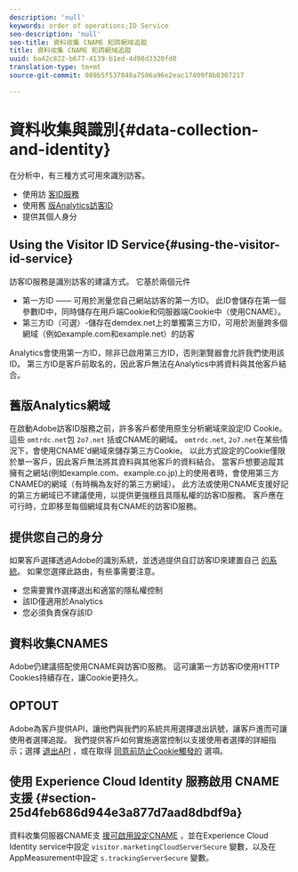 ```yaml
---
description: 'null'
keywords: order of operations;ID Service
seo-description: 'null'
seo-title: 資料收集 CNAME 和跨網域追蹤
title: 資料收集 CNAME 和跨網域追蹤
uuid: ba42c822-b677-4139-b1ed-4d98d3320fd0
translation-type: tm+mt
source-git-commit: 989b5f537848a7506a96e2eac17409f8b0307217

---
```



# 資料收集與識別{#data-collection-and-identity}

在分析中，有三種方式可用來識別訪客。

- 使用訪 [客ID服務](https://docs.adobe.com/content/help/en/id-service/using/home.md)
- 使用舊 [版Analytics訪客ID](https://docs.adobe.com/content/help/en/analytics/implementation/javascript-implementation/unique-visitors/visid-overview.md)
- 提供其個人身分

## Using the Visitor ID Service{#using-the-visitor-id-service}

訪客ID服務是識別訪客的建議方式。 它基於兩個元件

- 第一方ID —— 可用於測量您自己網站訪客的第一方ID。 此ID會儲存在第一個參數ID中，同時儲存在用戶端Cookie和伺服器端Cookie中（使用CNAME）。
- 第三方ID（可選）-儲存在demdex.net上的單獨第三方ID，可用於測量跨多個網域（例如example.com和example.net）的訪客

Analytics會使用第一方ID，除非已啟用第三方ID，否則瀏覽器會允許我們使用該ID。 第三方ID是客戶前取名的，因此客戶無法在Analytics中將資料與其他客戶結合。

## 舊版Analytics網域

在啟動Adobe訪客ID服務之前，許多客戶都使用原生分析網域來設定ID Cookie。 這些 `omtrdc.net`包 `2o7.net` 括或CNAME的網域。 `omtrdc.net`, `2o7.net`在某些情況下，會使用CNAME'd網域來儲存第三方Cookie。 以此方式設定的Cookie僅限於單一客戶，因此客戶無法將其資料與其他客戶的資料結合。 當客戶想要追蹤其擁有之網站(例如example.com、example.co.jp)上的使用者時，會使用第三方CNAMED的網域（有時稱為友好的第三方網域）。 此方法或使用CNAME支援好記的第三方網域已不建議使用，以提供更強穩且具隱私權的訪客ID服務。 客戶應在可行時，立即移至每個網域具有CNAME的訪客ID服務。

## 提供您自己的身分

如果客戶選擇透過Adobe的識別系統，並透過提供自訂訪客ID來建置自己 [的系統](https://docs.adobe.com/content/help/en/analytics/implementation/javascript-implementation/unique-visitors/visid-custom.md)。 如果您選擇此路由，有些事需要注意。

- 您需要實作選擇退出和適當的隱私權控制
- 該ID僅適用於Analytics
- 您必須負責保存該ID

## 資料收集CNAMES

Adobe仍建議搭配使用CNAME與訪客ID服務。 這可讓第一方訪客ID使用HTTP Cookies持續存在，讓Cookie更持久。

## OPTOUT

Adobe為客戶提供API，讓他們與我們的系統共用選擇退出訊號，讓客戶進而可讓使用者選擇追蹤。 我們提供客戶如何實施適當控制以支援使用者選擇的詳細指示；選擇 [退出API](https://docs.adobe.com/content/help/en/analytics/implementation/javascript-implementation/data-collection/opt-out.md) ，或在取得 [同意前防止Cookie觸發的](https://docs.adobe.com/content/help/en/id-service/using/implementation-guides/opt-in-service/optin-overview.md) 選項。

## 使用 Experience Cloud Identity 服務啟用 CNAME 支援 {#section-25d4feb686d944e3a877d7aad8dbdf9a}

資料收集伺服器CNAME支 [援可啟用設定CNAME](https://docs.adobe.com/content/help/en/core-services/interface/ec-cookies/cookies-first-party.md) ，並在Experience Cloud Identity service中設定 `visitor.marketingCloudServerSecure` 變數，以及在AppMeasurement中設定 `s.trackingServerSecure` 變數。
